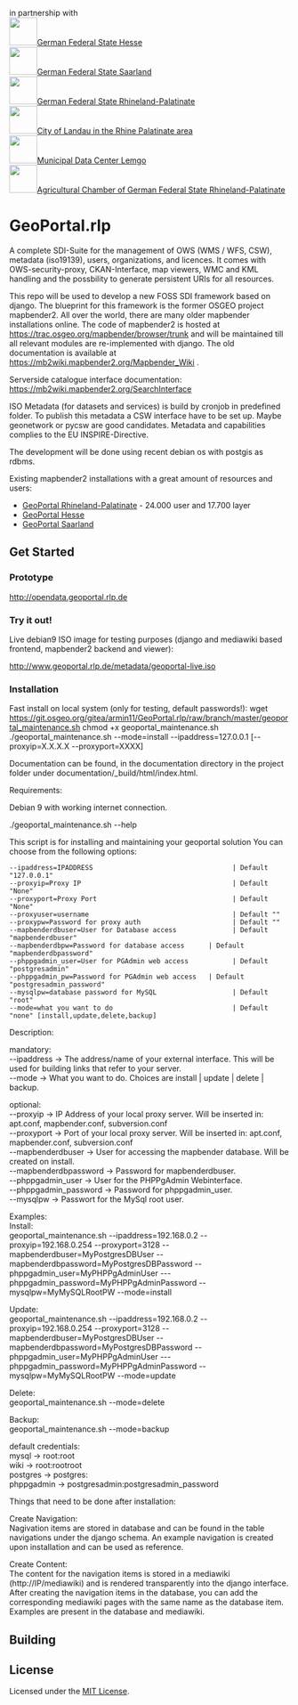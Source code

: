 <p>in partnership with <br>
<img src="https://upload.wikimedia.org/wikipedia/commons/thumb/c/cd/Coat_of_arms_of_Hesse.svg/165px-Coat_of_arms_of_Hesse.svg.png" height="50"/><a href="https:/www.hessen.de" target="_blank">German Federal State Hesse</a><br>
<img src="https://upload.wikimedia.org/wikipedia/commons/thumb/8/8e/Wappen_des_Saarlands.svg/120px-Wappen_des_Saarlands.svg.png" height="50"/><a href="https:/www.saarland.de" target="_blank">German Federal State Saarland</a><br>
<img src="https://upload.wikimedia.org/wikipedia/commons/thumb/8/89/Coat_of_arms_of_Rhineland-Palatinate.svg/165px-Coat_of_arms_of_Rhineland-Palatinate.svg.png" height="50"/><a href="https:/www.rlp.de" target="_blank">German Federal State Rhineland-Palatinate</a><br>
<img src="https://upload.wikimedia.org/wikipedia/commons/thumb/7/75/DEU_Landau_in_der_Pfalz_COA.svg/210px-DEU_Landau_in_der_Pfalz_COA.svg.png" height="50"/><a href="https:/www.landau.de" target="_blank">City of Landau in the Rhine Palatinate area</a><br>
<img src="https://upload.wikimedia.org/wikipedia/de/thumb/0/06/Kommunales_Rechenzentrum_Minden-Ravensberg-Lippe_Logo.svg/330px-Kommunales_Rechenzentrum_Minden-Ravensberg-Lippe_Logo.svg.png" height="50"/><a href="https:/www.krz.de" target="_blank">Municipal Data Center Lemgo</a><br>
<img src="https://www.lwk-rlp.de/typo3temp/_processed_/7/d/csm_logo_dummy_3b48412330.png" height="50"/><a href="https://www.lwk-rlp.de" target="_blank">Agricultural Chamber of German Federal State Rhineland-Palatinate</a><br>
</p>

# GeoPortal.rlp

A complete SDI-Suite for the management of OWS (WMS / WFS, CSW), metadata (iso19139), users, organizations, and licences. It comes with OWS-security-proxy, CKAN-Interface, map viewers, WMC and KML handling and the possbility to generate persistent URIs for all resources.

This repo will be used to develop a new FOSS SDI framework based on django. The blueprint for this framework is the former OSGEO project mapbender2. All over the world, there are many older mapbender installations online. The code of mapbender2 is hosted at https://trac.osgeo.org/mapbender/browser/trunk and will be maintained till all relevant modules are re-implemented with django. The old documentation is available at https://mb2wiki.mapbender2.org/Mapbender_Wiki .

Serverside catalogue interface documentation: https://mb2wiki.mapbender2.org/SearchInterface

ISO Metadata (for datasets and services) is build by cronjob in predefined folder. To publish this metadata a CSW interface have to be set up. Maybe geonetwork or pycsw are good candidates. Metadata and capabilities complies to the EU INSPIRE-Directive.

The development will be done using recent debian os with postgis as rdbms.

Existing mapbender2 installations with a great amount of resources and users:

- [GeoPortal Rhineland-Palatinate](http://www.geoportal.rlp.de) - 24.000 user and 17.700 layer
- [GeoPortal Hesse](http://www.geoportal.hessen.de)
- [GeoPortal Saarland](http://www.geoportal.saarland.de)

## Get Started

### Prototype

http://opendata.geoportal.rlp.de

### Try it out!

Live debian9 ISO image for testing purposes (django and mediawiki based frontend, mapbender2 backend and viewer):

http://www.geoportal.rlp.de/metadata/geoportal-live.iso

### Installation

Fast install on local system (only for testing, default passwords!):
    wget https://git.osgeo.org/gitea/armin11/GeoPortal.rlp/raw/branch/master/geoportal_maintenance.sh
    chmod +x geoportal_maintenance.sh
    ./geoportal_maintenance.sh --mode=install --ipaddress=127.0.0.1 [--proxyip=X.X.X.X --proxyport=XXXX]

Documentation can be found, in the documentation directory in the project folder under documentation/_build/html/index.html.


Requirements:

Debian 9 with working internet connection.

./geoportal_maintenance.sh --help

This script is for installing and maintaining your geoportal solution
You can choose from the following options:

	--ipaddress=IPADDRESS                                   | Default "127.0.0.1"
	--proxyip=Proxy IP                                      | Default "None"
	--proxyport=Proxy Port                                  | Default "None"
    --proxyuser=username                                    | Default ""
    --proxypw=Password for proxy auth                       | Default ""
	--mapbenderdbuser=User for Database access              | Default "mapbenderdbuser"
	--mapbenderdbpw=Password for database access      | Default "mapbenderdbpassword"
	--phppgadmin_user=User for PGAdmin web access           | Default "postgresadmin"
	--phppgadmin_pw=Password for PGAdmin web access   | Default "postgresadmin_password"
	--mysqlpw=database password for MySQL                   | Default "root"
	--mode=what you want to do                              | Default "none" [install,update,delete,backup]
  
Description:  

mandatory:  
--ipaddress             -> The address/name of your external interface. This will be used for building links that refer to your server.  
--mode                  -> What you want to do. Choices are install | update | delete | backup.  
  
optional:  
--proxyip               -> IP Address of your local proxy server. Will be inserted in: apt.conf, mapbender.conf, subversion.conf  
--proxyport             -> Port of your local proxy server. Will be inserted in: apt.conf, mapbender.conf, subversion.conf  
--mapbenderdbuser       -> User for accessing the mapbender database. Will be created on install.  
--mapbenderdbpassword   -> Password for mapbenderdbuser.  
--phppgadmin_user       -> User for the PHPPgAdmin Webinterface.  
--phppgadmin_password   -> Password for phppgadmin_user.  
--mysqlpw               -> Passwort for the MySql root user.

Examples:  
Install:  
    geoportal_maintenance.sh --ipaddress=192.168.0.2 --proxyip=192.168.0.254 --proxyport=3128 --mapbenderdbuser=MyPostgresDBUser --mapbenderdbpassword=MyPostgresDBPassword --phppgadmin_user=MyPHPPgAdminUser ---phppgadmin_password=MyPHPPgAdminPassword --mysqlpw=MyMySQLRootPW --mode=install
    
Update:  
    geoportal_maintenance.sh --ipaddress=192.168.0.2 --proxyip=192.168.0.254 --proxyport=3128 --mapbenderdbuser=MyPostgresDBUser --mapbenderdbpassword=MyPostgresDBPassword --phppgadmin_user=MyPHPPgAdminUser ---phppgadmin_password=MyPHPPgAdminPassword --mysqlpw=MyMySQLRootPW --mode=update
    
Delete:  
    geoportal_maintenance.sh --mode=delete

Backup:  
    geoportal_maintenance.sh --mode=backup

default credentials:  
mysql       -> root:root  
wiki        -> root:rootroot  
postgres    -> postgres:  
phppgadmin  -> postgresadmin:postgresadmin_password

Things that need to be done after installation:  

Create Navigation:  
Nagivation items are stored in database and can be found in the table navigations under the django schema.
An example navigation is created upon installation and can be used as reference.

Create Content:  
The content for the navigation items is stored in a mediawiki (http://IP/mediawiki) and is rendered transparently into the django interface. After creating the navigation items in the database, you can add the corresponding mediawiki pages with the same name as the database item. Examples are present in the database and mediawiki.






## Building

## License

Licensed under the [MIT License](https://en.wikipedia.org/wiki/MIT_License).
